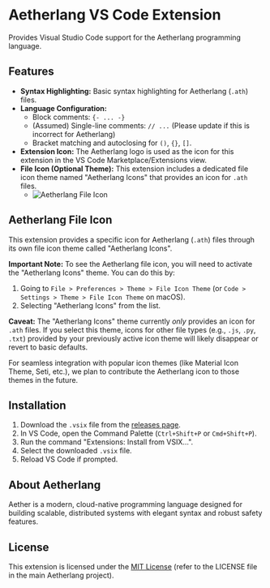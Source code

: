 # Aetherlang VS Code Extension

Provides Visual Studio Code support for the Aetherlang programming language.

## Features

*   **Syntax Highlighting:** Basic syntax highlighting for Aetherlang (`.ath`) files.
*   **Language Configuration:** 
    *   Block comments: `{- ... -}`
    *   (Assumed) Single-line comments: `// ...` (Please update if this is incorrect for Aetherlang)
    *   Bracket matching and autoclosing for `()`, `{}`, `[]`.
*   **Extension Icon:** The Aetherlang logo is used as the icon for this extension in the VS Code Marketplace/Extensions view.
*   **File Icon (Optional Theme):** This extension includes a dedicated file icon theme named "Aetherlang Icons" that provides an icon for `.ath` files.
    *   ![Aetherlang File Icon](https://firebasestorage.googleapis.com/v0/b/android-firebase-b8116.firebasestorage.app/o/aether-extention.png?alt=media&token=fe691c68-47c5-4c4d-9e35-24f7f6d2b16c)

## Aetherlang File Icon

This extension provides a specific icon for Aetherlang (`.ath`) files through its own file icon theme called "Aetherlang Icons".

**Important Note:** To see the Aetherlang file icon, you will need to activate the "Aetherlang Icons" theme. You can do this by:

1.  Going to `File > Preferences > Theme > File Icon Theme` (or `Code > Settings > Theme > File Icon Theme` on macOS).
2.  Selecting "Aetherlang Icons" from the list.

**Caveat:** The "Aetherlang Icons" theme currently *only* provides an icon for `.ath` files. If you select this theme, icons for other file types (e.g., `.js`, `.py`, `.txt`) provided by your previously active icon theme will likely disappear or revert to basic defaults. 

For seamless integration with popular icon themes (like Material Icon Theme, Seti, etc.), we plan to contribute the Aetherlang icon to those themes in the future.

## Installation

1.  Download the `.vsix` file from the [releases page](https://github.com/iamvirul/Aetherlang/releases/tag/v1.1.0).
2.  In VS Code, open the Command Palette (`Ctrl+Shift+P` or `Cmd+Shift+P`).
3.  Run the command "Extensions: Install from VSIX...".
4.  Select the downloaded `.vsix` file.
5.  Reload VS Code if prompted.

## About Aetherlang

Aether is a modern, cloud-native programming language designed for building scalable, distributed systems with elegant syntax and robust safety features.

## License

This extension is licensed under the [MIT License](LICENSE) (refer to the LICENSE file in the main Aetherlang project).
